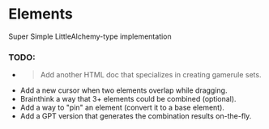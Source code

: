 # Elements
Super Simple LittleAlchemy-type implementation

### TODO:
- > Add another HTML doc that specializes in creating gamerule sets.
- Add a new cursor when two elements overlap while dragging.
- Brainthink a way that 3+ elements could be combined (optional).
- Add a way to "pin" an element (convert it to a base element).
- Add a GPT version that generates the combination results on-the-fly.